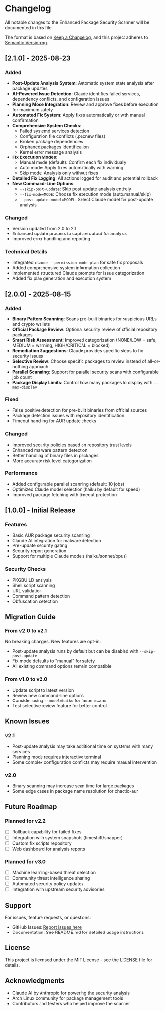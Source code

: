 # Changelog

All notable changes to the Enhanced Package Security Scanner will be documented in this file.

The format is based on [Keep a Changelog](https://keepachangelog.com/en/1.0.0/),
and this project adheres to [Semantic Versioning](https://semver.org/spec/v2.0.0.html).

## [2.1.0] - 2025-08-23

### Added
- **Post-Update Analysis System**: Automatic system state analysis after package updates
- **AI-Powered Issue Detection**: Claude identifies failed services, dependency conflicts, and configuration issues
- **Planning Mode Integration**: Review and approve fixes before execution for maximum safety
- **Automated Fix System**: Apply fixes automatically or with manual confirmation
- **Comprehensive System Checks**: 
  - Failed systemd services detection
  - Configuration file conflicts (.pacnew files)
  - Broken package dependencies
  - Orphaned packages identification
  - Kernel error message analysis
- **Fix Execution Modes**:
  - Manual mode (default): Confirm each fix individually
  - Auto mode: Apply fixes automatically with warning
  - Skip mode: Analysis only without fixes
- **Detailed Fix Logging**: All actions logged for audit and potential rollback
- **New Command-Line Options**:
  - `--skip-post-update`: Skip post-update analysis entirely
  - `--fix-mode=MODE`: Choose fix execution mode (auto/manual/skip)
  - `--post-update-model=MODEL`: Select Claude model for post-update analysis

### Changed
- Version updated from 2.0 to 2.1
- Enhanced update process to capture output for analysis
- Improved error handling and reporting

### Technical Details
- Integrated `claude --permission-mode plan` for safe fix proposals
- Added comprehensive system information collection
- Implemented structured Claude prompts for issue categorization
- Added fix plan generation and execution system

## [2.0.0] - 2025-08-15

### Added
- **Binary Pattern Scanning**: Scans pre-built binaries for suspicious URLs and crypto wallets
- **Official Package Review**: Optional security review of official repository packages
- **Smart Risk Assessment**: Improved categorization (NONE/LOW = safe, MEDIUM = warning, HIGH/CRITICAL = blocked)
- **Remediation Suggestions**: Claude provides specific steps to fix security issues
- **Selective Review**: Choose specific packages to review instead of all-or-nothing approach
- **Parallel Scanning**: Support for parallel security scans with configurable job count
- **Package Display Limits**: Control how many packages to display with `--max-display`

### Fixed
- False positive detection for pre-built binaries from official sources
- Package detection issues with repository identification
- Timeout handling for AUR update checks

### Changed
- Improved security policies based on repository trust levels
- Enhanced malware pattern detection
- Better handling of binary files in packages
- More accurate risk level categorization

### Performance
- Added configurable parallel scanning (default: 10 jobs)
- Optimized Claude model selection (haiku by default for speed)
- Improved package fetching with timeout protection

## [1.0.0] - Initial Release

### Features
- Basic AUR package security scanning
- Claude AI integration for malware detection
- Pre-update security gating
- Security report generation
- Support for multiple Claude models (haiku/sonnet/opus)

### Security Checks
- PKGBUILD analysis
- Shell script scanning
- URL validation
- Command pattern detection
- Obfuscation detection

## Migration Guide

### From v2.0 to v2.1
No breaking changes. New features are opt-in:
- Post-update analysis runs by default but can be disabled with `--skip-post-update`
- Fix mode defaults to "manual" for safety
- All existing command options remain compatible

### From v1.0 to v2.0
- Update script to latest version
- Review new command-line options
- Consider using `--model=haiku` for faster scans
- Test selective review feature for better control

## Known Issues

### v2.1
- Post-update analysis may take additional time on systems with many services
- Planning mode requires interactive terminal
- Some complex configuration conflicts may require manual intervention

### v2.0
- Binary scanning may increase scan time for large packages
- Some edge cases in package name resolution for chaotic-aur

## Future Roadmap

### Planned for v2.2
- [ ] Rollback capability for failed fixes
- [ ] Integration with system snapshots (timeshift/snapper)
- [ ] Custom fix scripts repository
- [ ] Web dashboard for analysis reports

### Planned for v3.0
- [ ] Machine learning-based threat detection
- [ ] Community threat intelligence sharing
- [ ] Automated security policy updates
- [ ] Integration with upstream security advisories

## Support

For issues, feature requests, or questions:
- GitHub Issues: [Report issues here](https://github.com/yourusername/arch-security-wrapper/issues)
- Documentation: See README.md for detailed usage instructions

## License

This project is licensed under the MIT License - see the LICENSE file for details.

## Acknowledgments

- Claude AI by Anthropic for powering the security analysis
- Arch Linux community for package management tools
- Contributors and testers who helped improve the scanner